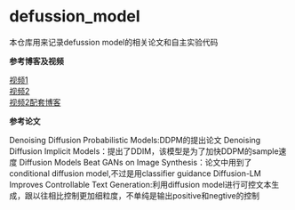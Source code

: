# defussion_model
本仓库用来记录defussion model的相关论文和自主实验代码

**参考博客及视频**

[视频1](https://www.bilibili.com/video/BV1b541197HX?share_source=copy_web)  
[视频2](https://www.bilibili.com/video/BV1cW4y1z7pp?share_source=copy_web)  
[视频2配套博客](https://zaixiang.notion.site/Diffusion-Models-for-Deep-Generative-Learning-24ccc2e2a11e40699723b277a7ebdd64)  

**参考论文**

Denoising Diffusion Probabilistic Models:DDPM的提出论文 
Denoising Diffusion Implicit Models：提出了DDIM，该模型是为了加快DDPM的sample速度 
Diffusion Models Beat GANs on Image Synthesis：论文中用到了conditional diffusion model,不过是用classifier guidance 
Diffusion-LM Improves Controllable Text Generation:利用diffusion model进行可控文本生成，跟以往相比控制更加细粒度，不单纯是输出positive和negtive的控制 


